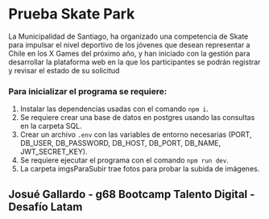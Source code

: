 # Prueba Skate Park

La Municipalidad de Santiago, ha organizado una competencia de Skate para impulsar el nivel
deportivo de los jóvenes que desean representar a Chile en los X Games del próximo año, y
han iniciado con la gestión para desarrollar la plataforma web en la que los participantes se
podrán registrar y revisar el estado de su solicitud

### Para inicializar el programa se requiere:

1. Instalar las dependencias usadas con el comando `npm i`.
2. Se requiere crear una base de datos en postgres usando las consultas en la carpeta SQL.
3. Crear un archivo `.env` con las variables de entorno necesarias (PORT, DB_USER, DB_PASSWORD, DB_HOST, DB_PORT, DB_NAME, JWT_SECRET_KEY).
4. Se requiere ejecutar el programa con el comando `npm run dev`.
5. La carpeta imgsParaSubir trae fotos para probar la subida de imágenes.

## Josué Gallardo - g68 Bootcamp Talento Digital - Desafío Latam
